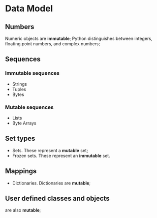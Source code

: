 # Data Model

## Numbers

Numeric objects are __immutable__; Python distinguishes between integers, floating point numbers, and complex numbers;

## Sequences

### Immutable sequences

- Strings
- Tuples
- Bytes

### Mutable sequences

- Lists
- Byte Arrays

## Set types

- Sets. These represent a __mutable__ set;
- Frozen sets. These represent an __immutable__ set.

## Mappings

- Dictionaries. Dictionaries are __mutable__;

## User defined classes and objects 

are also __mutable__;